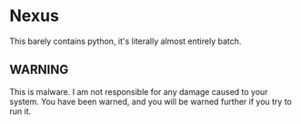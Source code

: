 # Nexus

This barely contains python, it's literally almost entirely batch.

## WARNING

This is malware. I am not responsible for any damage caused to your system. You have been warned, and you will be warned further if you try to run it.
